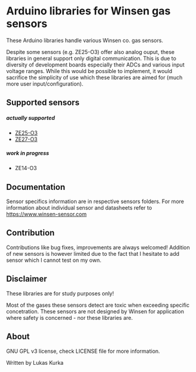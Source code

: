 # Arduino libraries for Winsen gas sensors

These Arduino libraries handle various Winsen co. gas sensors.

Despite some sensors (e.g. ZE25-O3) offer also analog ouput, these libraries in general support only digital communication. This is due to diversity of development boards especially their ADCs and various input voltage ranges. While this would be possible to implement, it would sacrifice the simplicity of use which these libraries are aimed for (much more user input/configuration).

## Supported sensors
##### actually supported
- [ZE25-O3](lib/ZE25-O3)
- [ZE27-O3](lib/ZE27-O3)

##### work in progress
- ZE14-O3

## Documentation

Sensor specifics information are in respective sensors folders. For more information about individual sensor and datasheets refer to https://www.winsen-sensor.com

## Contribution

Contributions like bug fixes, improvements are always welcomed! Addition of new sensors is however limited due to the fact that I hesitate to add sensor which I cannot test on my own.

## Disclaimer

These libraries are for study purposes only!

Most of the gases these sensors detect are toxic when exceeding specific concetration. These sensors are not designed by Winsen for application where safety is concerned - nor these libraries are.

## About
GNU GPL v3 license, check LICENSE file for more information.

Written by Lukas Kurka
